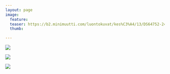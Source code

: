 ```yaml
---
layout: page
image:
  feature:
  teaser: https://b2.minimuutti.com/luontokuvat/kes%C3%A4/13/DS64752-245px.jpg
  thumb:

---
```


![](https://b2.minimuutti.com/luontokuvat/kes%C3%A4/13/DS64755-800px.jpg)

![](https://b2.minimuutti.com/luontokuvat/kes%C3%A4/13/DS64751-800px.jpg)

![](https://b2.minimuutti.com/luontokuvat/kes%C3%A4/13/DS64752-800px.jpg)
